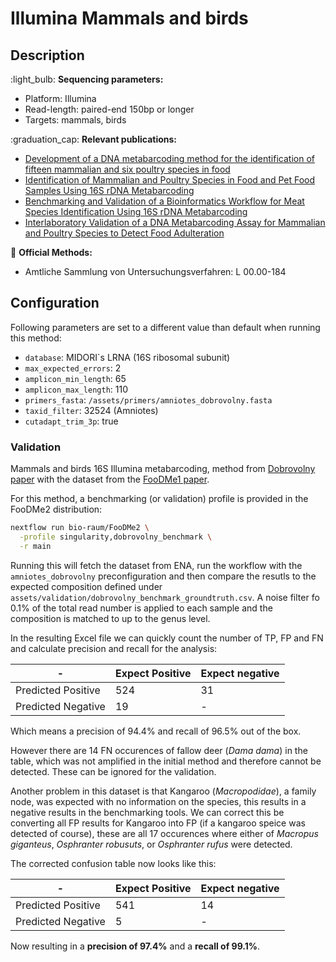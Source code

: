 # Illumina Mammals and birds

## Description

:light_bulb: **Sequencing parameters:**

* Platform: Illumina
* Read-length: paired-end 150bp or longer
* Targets: mammals, birds

:graduation_cap: **Relevant publications:**

* [Development of a DNA metabarcoding method for the identification of fifteen mammalian and six poultry species in food ](https://pubmed.ncbi.nlm.nih.gov/30309555/)
* [Identification of Mammalian and Poultry Species in Food and Pet Food Samples Using 16S rDNA Metabarcoding](https://pubmed.ncbi.nlm.nih.gov/34829156/)
* [Benchmarking and Validation of a Bioinformatics Workflow for Meat Species Identification Using 16S rDNA Metabarcoding ](https://pubmed.ncbi.nlm.nih.gov/36900485/)
* [Interlaboratory Validation of a DNA Metabarcoding Assay for Mammalian and Poultry Species to Detect Food Adulteration](https://pubmed.ncbi.nlm.nih.gov/35454695/)

:scroll: **Official Methods:**

* Amtliche Sammlung von Untersuchungsverfahren: L 00.00-184


## Configuration

Following parameters are set to a different value than default when running this method:

* `database`: MIDORI`s LRNA (16S ribosomal subunit)
* `max_expected_errors`: 2
* `amplicon_min_length`: 65
* `amplicon_max_length`: 110
* `primers_fasta`: `/assets/primers/amniotes_dobrovolny.fasta`
* `taxid_filter`: 32524 (Amniotes)
* `cutadapt_trim_3p`: true

### Validation

Mammals and birds 16S Illumina metabarcoding, method from [Dobrovolny paper](https://pubmed.ncbi.nlm.nih.gov/30309555/) with the dataset from the [FooDMe1 paper](https://pubmed.ncbi.nlm.nih.gov/36900485/).

For this method, a benchmarking (or validation) profile is provided in the FooDMe2 distribution:

``` bash
nextflow run bio-raum/FooDMe2 \
  -profile singularity,dobrovolny_benchmark \
  -r main
```

Running this will fetch the dataset from ENA, run the workflow with the `amniotes_dobrovolny` preconfiguration and then compare the resutls to the expected composition defined under `assets/validation/dobrovolny_benchmark_groundtruth.csv`. A noise filter fo 0.1% of the total read number is applied to each sample and the composition is matched to up to the genus level.

In the resulting Excel file we can quickly count the number of TP, FP and FN and calculate precision and recall for the analysis:

| - | Expect Positive | Expect negative |
| --- | --- | --- |
| Predicted Positive | 524 | 31 |
| Predicted Negative | 19 | - |

Which means a precision of 94.4% and recall of 96.5% out of the box.

However there are 14 FN occurences of fallow deer (*Dama dama*) in the table, which was not amplified in the initial method and therefore cannot be detected. These can be ignored for the validation.

Another problem in this dataset is that Kangaroo (*Macropodidae*), a family node, was expected with no information on the species, this results in a negative results in the benchmarking tools. We can correct this be converting all FP results for Kangaroo into FP (if a kangaroo speice was detected of course), these are all 17 occurences where either of *Macropus giganteus*, *Osphranter robusuts*, or *Osphranter rufus* were detected.

The corrected confusion table now looks like this:

| - | Expect Positive | Expect negative |
| --- | --- | --- |
| Predicted Positive | 541 | 14 |
| Predicted Negative | 5 | - |

Now resulting in a **precision of 97.4%** and a **recall of 99.1%**.

